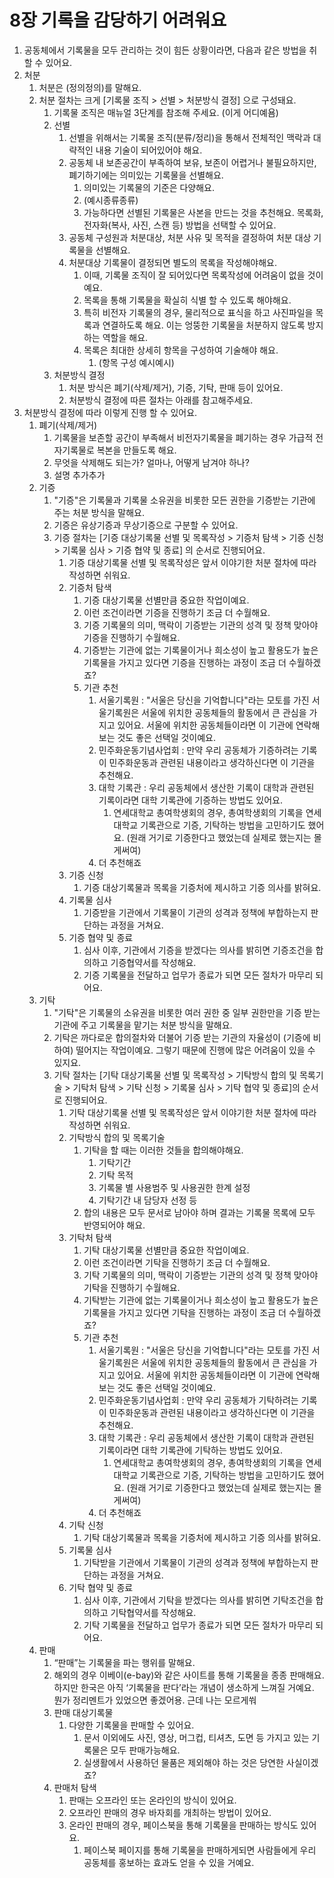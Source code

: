 # 8장 기록을 감당하기 어려워요

1. 공동체에서 기록물을 모두 관리하는 것이 힘든 상황이라면, 다음과 같은 방법을 취할 수 있어요.
2. 처분
   1. 처분은 (정의정의)를 말해요.
   2. 처분 절차는 크게 \[기록물 조직 > 선별 > 처분방식 결정] 으로 구성돼요.
      1. 기록물 조직은 매뉴얼 3단계를 참조해 주세요. (이게 어디예욤)
      2. 선별
         1. 선별을 위해서는 기록물 조직(분류/정리)을 통해서 전체적인 맥락과 대략적인 내용 기술이 되어있어야 해요.
         2. 공동체 내 보존공간이 부족하여 보유, 보존이 어렵거나 불필요하지만, 폐기하기에는 의미있는 기록물을 선별해요.
            1. 의미있는 기록물의 기준은 다양해요.
            2. (예시종류종류)
            3. 가능하다면 선별된 기록물은 사본을 만드는 것을 추천해요. 목록화, 전자화(복사, 사진, 스캔 등) 방법을 선택할 수 있어요.
         3. 공동체 구성원과 처분대상, 처분 사유 및 목적을 결정하여 처분 대상 기록물을 선별해요.
         4. 처분대상 기록물이 결정되면 별도의 목록을 작성해야해요.
            1. 이때, 기록물 조직이 잘 되어있다면 목록작성에 어려움이 없을 것이예요.
            2. 목록을 통해 기록물을 확실히 식별 할 수 있도록 해야해요.
            3. 특히 비전자 기록물의 경우, 물리적으로 표식을 하고 사진파일을 목록과 연결하도록 해요. 이는 엉뚱한 기록물을 처분하지 않도록 방지하는 역할을 해요.
            4. 목록은 최대한 상세히 항목을 구성하여 기술해야 해요.
               1. (항목 구성 예시예시)
      3. 처분방식 결정
         1. 처분 방식은 폐기(삭제/제거), 기증, 기탁, 판매 등이 있어요.
         2. 처분방식 결정에 따른 절차는 아래를 참고해주세요.
3. 처분방식 결정에 따라 이렇게 진행 할 수 있어요.
   1. 폐기(삭제/제거)
      1. 기록물을 보존할 공간이 부족해서 비전자기록물을 폐기하는 경우 가급적 전자기록물로 복본을 만들도록 해요.
      2. 무엇을 삭제해도 되는가? 얼마나, 어떻게 남겨야 하나?
      3. 설명 추가추가
   2. 기증
      1. "기증"은 기록물과 기록물 소유권을 비롯한 모든 권한을 기증받는 기관에 주는 처분 방식을 말해요.
      2. 기증은 유상기증과 무상기증으로 구분할 수 있어요.
      3. 기증 절차는 \[기증 대상기록물 선별 및 목록작성 > 기증처 탐색 > 기증 신청 > 기록물 심사 > 기증 협약 및 종료] 의 순서로 진행되어요.
         1. 기증 대상기록물 선별 및 목록작성은 앞서 이야기한 처분 절차에 따라 작성하면 쉬워요.
         2. 기증처 탐색
            1. 기증 대상기록물 선별만큼 중요한 작업이예요.
            2. 이런 조건이라면 기증을 진행하기 조금 더 수월해요.
            3. 기증 기록물의 의미, 맥락이 기증받는 기관의 성격 및 정책 맞아야 기증을 진행하기 수월해요.
            4. 기증받는 기관에 없는 기록물이거나 희소성이 높고 활용도가 높은 기록물을 가지고 있다면 기증을 진행하는 과정이 조금 더 수월하겠죠?
            5. 기관 추천
               1. 서울기록원 : "서울은 당신을 기억합니다"라는 모토를 가진 서울기록원은 서울에 위치한 공동체들의 활동에서 큰 관심을 가지고 있어요. 서울에 위치한 공동체들이라면 이 기관에 연락해보는 것도 좋은 선택일 것이예요.
               2. 민주화운동기념사업회 : 만약 우리 공동체가 기증하려는 기록이 민주화운동과 관련된 내용이라고 생각하신다면 이 기관을 추천해요.
               3. 대학 기록관 : 우리 공동체에서 생산한 기록이 대학과 관련된 기록이라면 대학 기록관에 기증하는 방법도 있어요.
                  1. 연세대학교 총여학생회의 경우, 총여학생회의 기록을 연세대학교 기록관으로 기증, 기탁하는 방법을 고민하기도 했어요. (원래 거기로 기증한다고 했었는데 실제로 했는지는 몰게써여)
               4. 더 추천해죠
         3. 기증 신청
            1. 기증 대상기록물과 목록을 기증처에 제시하고 기증 의사를 밝혀요.
         4. 기록물 심사
            1. 기증받을 기관에서 기록물이 기관의 성격과 정책에 부합하는지 판단하는 과정을 거쳐요.
         5. 기증 협약 및 종료
            1. 심사 이후, 기관에서 기증을 받겠다는 의사를 밝히면 기증조건을 합의하고 기증협약서를 작성해요.
            2. 기증 기록물을 전달하고 업무가 종료가 되면 모든 절차가 마무리 되어요.
   3. 기탁
      1. "기탁"은 기록물의 소유권을 비롯한 여러 권한 중 일부 권한만을 기증 받는 기관에 주고 기록물을 맡기는 처분 방식을 말해요.
      2. 기탁은 까다로운 합의절차와 더불어 기증 받는 기관의 자율성이 (기증에 비하여) 떨어지는 작업이예요. 그렇기 때문에 진행에 많은 어려움이 있을 수 있지요.
      3. 기탁 절차는 \[기탁 대상기록물 선별 및 목록작성 > 기탁방식 합의 및 목록기술 > 기탁처 탐색 > 기탁 신청 > 기록물 심사 > 기탁 협약 및 종료]의 순서로 진행되어요.
         1. 기탁 대상기록물 선별 및 목록작성은 앞서 이야기한 처분 절차에 따라 작성하면 쉬워요.
         2. 기탁방식 합의 및 목록기술
            1. 기탁을 할 때는 이러한 것들을 합의해야해요.
               1. 기탁기간
               2. 기탁 목적
               3. 기록물 별 사용범주 및 사용권한 한계 설정
               4. 기탁기간 내 담당자 선정 등
            2. 합의 내용은 모두 문서로 남아야 하며 결과는 기록물 목록에 모두 반영되어야 해요.
         3. 기탁처 탐색
            1. 기탁 대상기록물 선별만큼 중요한 작업이예요.
            2. 이런 조건이라면 기탁을 진행하기 조금 더 수월해요.
            3. 기탁 기록물의 의미, 맥락이 기증받는 기관의 성격 및 정책 맞아야 기탁을 진행하기 수월해요.
            4. 기탁받는 기관에 없는 기록물이거나 희소성이 높고 활용도가 높은 기록물을 가지고 있다면 기탁을 진행하는 과정이 조금 더 수월하겠죠?
            5. 기관 추천
               1. 서울기록원 : "서울은 당신을 기억합니다"라는 모토를 가진 서울기록원은 서울에 위치한 공동체들의 활동에서 큰 관심을 가지고 있어요. 서울에 위치한 공동체들이라면 이 기관에 연락해보는 것도 좋은 선택일 것이예요.
               2. 민주화운동기념사업회 : 만약 우리 공동체가 기탁하려는 기록이 민주화운동과 관련된 내용이라고 생각하신다면 이 기관을 추천해요.
               3. 대학 기록관 : 우리 공동체에서 생산한 기록이 대학과 관련된 기록이라면 대학 기록관에 기탁하는 방법도 있어요.
                  1. 연세대학교 총여학생회의 경우, 총여학생회의 기록을 연세대학교 기록관으로 기증, 기탁하는 방법을 고민하기도 했어요. (원래 거기로 기증한다고 했었는데 실제로 했는지는 몰게써여)
               4. 더 추천해죠
         4. 기탁 신청
            1. 기탁 대상기록물과 목록을 기증처에 제시하고 기증 의사를 밝혀요.
         5. 기록물 심사
            1. 기탁받을 기관에서 기록물이 기관의 성격과 정책에 부합하는지 판단하는 과정을 거쳐요.
         6. 기탁 협약 및 종료
            1. 심사 이후, 기관에서 기탁을 받겠다는 의사를 밝히면 기탁조건을 합의하고 기탁협약서를 작성해요.
            2. 기탁 기록물을 전달하고 업무가 종료가 되면 모든 절차가 마무리 되어요.
   4. 판매
      1. “판매”는 기록물을 파는 행위를 말해요.
      2. 해외의 경우 이베이(e-bay)와 같은 사이트를 통해 기록물을 종종 판매해요. 하지만 한국은 아직 ‘기록물을 판다’라는 개념이 생소하게 느껴질 거예요. 뭔가 정리멘트가 있었으면 좋겠어용. 근데 나는 모르게쒀
      3. 판매 대상기록물
         1. 다양한 기록물을 판매할 수 있어요.
            1. 문서 이외에도 사진, 영상, 머그컵, 티셔츠, 도면 등 가지고 있는 기록물은 모두 판매가능해요.
            2. 실생활에서 사용하던 물품은 제외해야 하는 것은 당연한 사실이겠죠?
      4. 판매처 탐색
         1. 판매는 오프라인 또는 온라인의 방식이 있어요.
         2. 오프라인 판매의 경우 바자회를 개최하는 방법이 있어요.
         3. 온라인 판매의 경우, 페이스북을 통해 기록물을 판매하는 방식도 있어요.
            1. 페이스북 페이지를 통해 기록물을 판매하게되면 사람들에게 우리 공동체를 홍보하는 효과도 얻을 수 있을 거예요.
